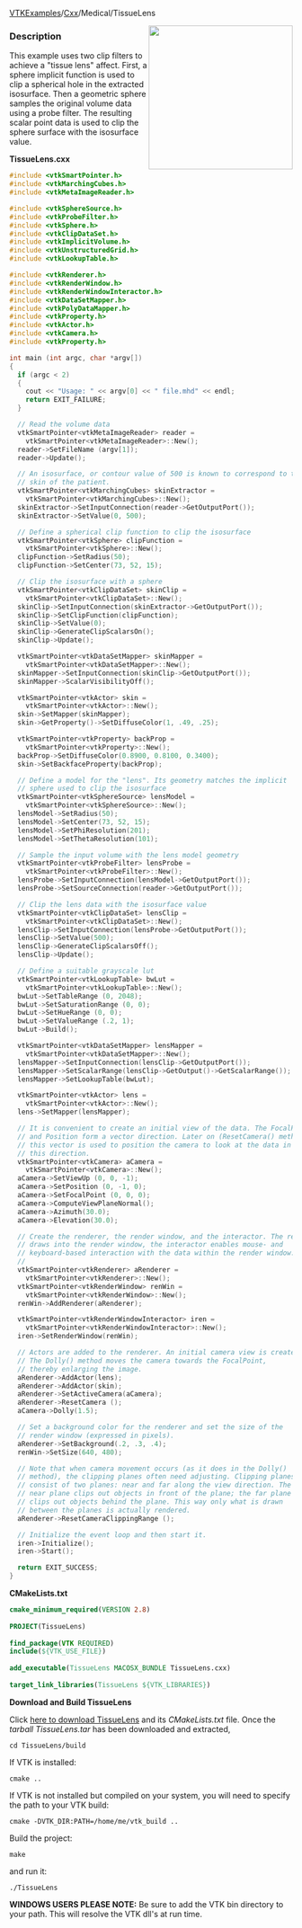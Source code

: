 [VTKExamples](/index/)/[Cxx](/Cxx)/Medical/TissueLens

<img align="right" src="https://github.com/lorensen/VTKExamples/blob/gh-pages/Testing/Baseline/Medical/TestTissueLens.png?raw=true" width="256" />

### Description
This example uses two clip filters to achieve a "tissue lens" affect. First, a sphere implicit function is used to clip a spherical hole in the extracted isosurface. Then a geometric sphere samples the original volume data using a probe filter. The resulting scalar point data is used to clip the sphere surface with the isosurface value.

**TissueLens.cxx**
```c++
#include <vtkSmartPointer.h>
#include <vtkMarchingCubes.h>
#include <vtkMetaImageReader.h>

#include <vtkSphereSource.h>
#include <vtkProbeFilter.h>
#include <vtkSphere.h>
#include <vtkClipDataSet.h>
#include <vtkImplicitVolume.h>
#include <vtkUnstructuredGrid.h>
#include <vtkLookupTable.h>

#include <vtkRenderer.h>
#include <vtkRenderWindow.h>
#include <vtkRenderWindowInteractor.h>
#include <vtkDataSetMapper.h>
#include <vtkPolyDataMapper.h>
#include <vtkProperty.h>
#include <vtkActor.h>
#include <vtkCamera.h>
#include <vtkProperty.h>

int main (int argc, char *argv[])
{
  if (argc < 2)
  {
    cout << "Usage: " << argv[0] << " file.mhd" << endl;
    return EXIT_FAILURE;
  }

  // Read the volume data
  vtkSmartPointer<vtkMetaImageReader> reader =
    vtkSmartPointer<vtkMetaImageReader>::New();
  reader->SetFileName (argv[1]);
  reader->Update();

  // An isosurface, or contour value of 500 is known to correspond to the
  // skin of the patient.
  vtkSmartPointer<vtkMarchingCubes> skinExtractor =
    vtkSmartPointer<vtkMarchingCubes>::New();
  skinExtractor->SetInputConnection(reader->GetOutputPort());
  skinExtractor->SetValue(0, 500);

  // Define a spherical clip function to clip the isosurface
  vtkSmartPointer<vtkSphere> clipFunction =
    vtkSmartPointer<vtkSphere>::New();
  clipFunction->SetRadius(50);
  clipFunction->SetCenter(73, 52, 15);

  // Clip the isosurface with a sphere
  vtkSmartPointer<vtkClipDataSet> skinClip =
    vtkSmartPointer<vtkClipDataSet>::New();
  skinClip->SetInputConnection(skinExtractor->GetOutputPort());
  skinClip->SetClipFunction(clipFunction);
  skinClip->SetValue(0);
  skinClip->GenerateClipScalarsOn();
  skinClip->Update();

  vtkSmartPointer<vtkDataSetMapper> skinMapper =
    vtkSmartPointer<vtkDataSetMapper>::New();
  skinMapper->SetInputConnection(skinClip->GetOutputPort());
  skinMapper->ScalarVisibilityOff();

  vtkSmartPointer<vtkActor> skin =
    vtkSmartPointer<vtkActor>::New();
  skin->SetMapper(skinMapper);
  skin->GetProperty()->SetDiffuseColor(1, .49, .25);

  vtkSmartPointer<vtkProperty> backProp =
    vtkSmartPointer<vtkProperty>::New();
  backProp->SetDiffuseColor(0.8900, 0.8100, 0.3400);
  skin->SetBackfaceProperty(backProp);

  // Define a model for the "lens". Its geometry matches the implicit
  // sphere used to clip the isosurface
  vtkSmartPointer<vtkSphereSource> lensModel =
    vtkSmartPointer<vtkSphereSource>::New();
  lensModel->SetRadius(50);
  lensModel->SetCenter(73, 52, 15);
  lensModel->SetPhiResolution(201);
  lensModel->SetThetaResolution(101);

  // Sample the input volume with the lens model geometry
  vtkSmartPointer<vtkProbeFilter> lensProbe =
    vtkSmartPointer<vtkProbeFilter>::New();
  lensProbe->SetInputConnection(lensModel->GetOutputPort());
  lensProbe->SetSourceConnection(reader->GetOutputPort());

  // Clip the lens data with the isosurface value
  vtkSmartPointer<vtkClipDataSet> lensClip =
    vtkSmartPointer<vtkClipDataSet>::New();
  lensClip->SetInputConnection(lensProbe->GetOutputPort());
  lensClip->SetValue(500);
  lensClip->GenerateClipScalarsOff();
  lensClip->Update();

  // Define a suitable grayscale lut
  vtkSmartPointer<vtkLookupTable> bwLut =
    vtkSmartPointer<vtkLookupTable>::New();
  bwLut->SetTableRange (0, 2048);
  bwLut->SetSaturationRange (0, 0);
  bwLut->SetHueRange (0, 0);
  bwLut->SetValueRange (.2, 1);
  bwLut->Build();

  vtkSmartPointer<vtkDataSetMapper> lensMapper =
    vtkSmartPointer<vtkDataSetMapper>::New();
  lensMapper->SetInputConnection(lensClip->GetOutputPort());
  lensMapper->SetScalarRange(lensClip->GetOutput()->GetScalarRange());
  lensMapper->SetLookupTable(bwLut);

  vtkSmartPointer<vtkActor> lens =
    vtkSmartPointer<vtkActor>::New();
  lens->SetMapper(lensMapper);

  // It is convenient to create an initial view of the data. The FocalPoint
  // and Position form a vector direction. Later on (ResetCamera() method)
  // this vector is used to position the camera to look at the data in
  // this direction.
  vtkSmartPointer<vtkCamera> aCamera =
    vtkSmartPointer<vtkCamera>::New();
  aCamera->SetViewUp (0, 0, -1);
  aCamera->SetPosition (0, -1, 0);
  aCamera->SetFocalPoint (0, 0, 0);
  aCamera->ComputeViewPlaneNormal();
  aCamera->Azimuth(30.0);
  aCamera->Elevation(30.0);

  // Create the renderer, the render window, and the interactor. The renderer
  // draws into the render window, the interactor enables mouse- and
  // keyboard-based interaction with the data within the render window.
  //
  vtkSmartPointer<vtkRenderer> aRenderer =
    vtkSmartPointer<vtkRenderer>::New();
  vtkSmartPointer<vtkRenderWindow> renWin =
    vtkSmartPointer<vtkRenderWindow>::New();
  renWin->AddRenderer(aRenderer);

  vtkSmartPointer<vtkRenderWindowInteractor> iren =
    vtkSmartPointer<vtkRenderWindowInteractor>::New();
  iren->SetRenderWindow(renWin);

  // Actors are added to the renderer. An initial camera view is created.
  // The Dolly() method moves the camera towards the FocalPoint,
  // thereby enlarging the image.
  aRenderer->AddActor(lens);
  aRenderer->AddActor(skin);
  aRenderer->SetActiveCamera(aCamera);
  aRenderer->ResetCamera ();
  aCamera->Dolly(1.5);

  // Set a background color for the renderer and set the size of the
  // render window (expressed in pixels).
  aRenderer->SetBackground(.2, .3, .4);
  renWin->SetSize(640, 480);

  // Note that when camera movement occurs (as it does in the Dolly()
  // method), the clipping planes often need adjusting. Clipping planes
  // consist of two planes: near and far along the view direction. The
  // near plane clips out objects in front of the plane; the far plane
  // clips out objects behind the plane. This way only what is drawn
  // between the planes is actually rendered.
  aRenderer->ResetCameraClippingRange ();

  // Initialize the event loop and then start it.
  iren->Initialize();
  iren->Start();

  return EXIT_SUCCESS;
}
```
**CMakeLists.txt**
```cmake
cmake_minimum_required(VERSION 2.8)
 
PROJECT(TissueLens)
 
find_package(VTK REQUIRED)
include(${VTK_USE_FILE})
 
add_executable(TissueLens MACOSX_BUNDLE TissueLens.cxx)
 
target_link_libraries(TissueLens ${VTK_LIBRARIES})
```

**Download and Build TissueLens**

Click [here to download TissueLens](https://github.com/lorensen/VTKWikiExamplesTarballs/raw/master/TissueLens.tar) and its *CMakeLists.txt* file.
Once the *tarball TissueLens.tar* has been downloaded and extracted,
```
cd TissueLens/build 
```
If VTK is installed:
```
cmake ..
```
If VTK is not installed but compiled on your system, you will need to specify the path to your VTK build:
```
cmake -DVTK_DIR:PATH=/home/me/vtk_build ..
```
Build the project:
```
make
```
and run it:
```
./TissueLens
```
**WINDOWS USERS PLEASE NOTE:** Be sure to add the VTK bin directory to your path. This will resolve the VTK dll's at run time.

